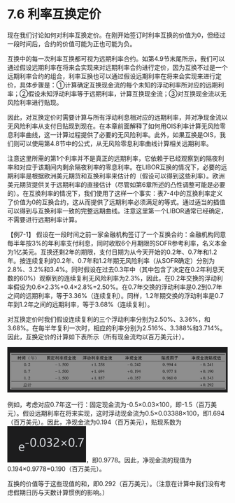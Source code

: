 # 7.6 利率互换定价

现在我们讨论如何对利率互换定价。在刚开始签订时利率互换的价值为0，但经过一段时间后，合约的价值可能为正也可能为负。

互换中的每一次利率互换都可视为远期利率合约。如第4.9节末尾所示，我们可以通过假设远期利率在将来会实现来对远期利率合约进行定价，因为互换不过是一个远期利率合约的组合，利率互换也可以通过假设远期利率在将来会实现来进行定价，具体步骤是：①计算确定互换现金流的每个未知的浮动利率所对应的远期利率；②假设未知浮动利率等于远期利率，计算互换现金流；③对互换现金流以无风险利率进行贴现。

因此，对互换定价时需要计算与所有浮动利息相对应的远期利率，并对净现金流以无风险利率从支付日贴现到现在。在本章前面解释了如何用OIS利率计算无风险零息利率曲线，这一计算过程提供了必要的无风险利率。此外，如果互换是OIS，我们则可以使用第4.8节中的公式，从无风险零息利率曲线计算相关远期利率。

注意这里所需的第1个利率并不是真正的远期利率，它依赖于已经观察到的隔夜利率和对应于该期间内剩余隔夜利率的零息利率。在LIBOR互换的情况下，必要的远期利率是根据欧洲美元期货和互换利率来估计的（假设可以得到这些利率）。欧洲美元期货提供关于远期利率的直接估计（尽管如第6章所述的凸性调整可能是必要的）。在互换利率的情况下，我们使用了这样一个事实：表7-4中的互换利率定义了价值为0的互换合约，这从而提供了远期利率必须满足的等式。通过适当的插值可以得到与互换利率一致的完整远期曲线。注意这里第一个LIBOR通常已经确定，不需要进行远期利率计算。

【例7-1】 假设在一段时间之前一家金融机构签订了一个互换合约：金融机构同意每半年按3%的年利率支付利息，同时收取6个月期限的SOFR参考利率，名义本金为1亿美元。互换还剩2年的期限，支付日期为从今天开始的0.2年、0.7年和1.2年。按连续复利的0.2年、0.7年和1.2年期无风险利率（从SOFR确定）分别为2.8%、3.2%和3.4%。同时假设在过去0.3年中（其中包含了决定在0.2年利息天数的60%）观察到的连续复利无风险利率为2.3%，因此，在0.2年交换的浮动利率假设为0.6×2.3%+0.4×2.8%=2.50%。在0.7年交换的浮动利率是0.2到0.7年之间的远期利率，等于3.36%（连续复利）。同样，1.2年期交换的浮动利率是0.7年到1.2年之间的远期利率，等于3.68%（连续复利）。

对互换定价时我们假设连续复利的三个浮动利率分别为2.50%、3.36%，和3.68%。在每半年复利一次时，相应的利率分别为2.516%、3.388%和3.714%。因此，互换定价的计算如下表所示（所有现金流均以百万美元计）。

![](images/2024-02-29-14-13-28.png)

例如，考虑对应0.7年这一行：固定现金流为-0.5×0.03×100，即-1.5（百万美元）。假设远期利率在将来实现，这时浮动现金流为0.5×0.03388×100，即1.694（百万美元）。因此，净现金流为0.194（百万美元），贴现系数为![](images/e-0.032×0.7.png)，即0.9778。因此，净现金流的现值为0.194×0.9778=0.190（百万美元）。

互换的价值等于这些现值的和，即0.292（百万美元）。（注意在计算中我们没有考虑假期日历与天数计算惯例的影响。）